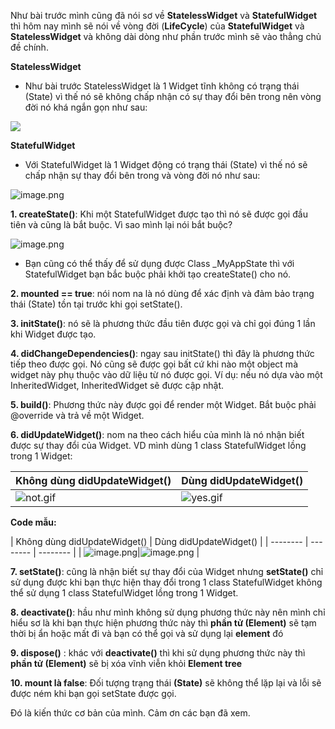 Như bài trước mình cũng đã nói sơ về **StatelessWidget** và **StatefulWidget** thì hôm nay mình sẽ nói về vòng đời (**LifeCycle**) của **StatefulWidget** và **StatelessWidget** và không dài dòng như phần trước mình sẽ vào thẳng chủ đề chính.

**StatelessWidget**

- Như bài trước StatelessWidget là 1 Widget tĩnh không có trạng thái (State) vì thế nó sẽ không chấp nhận có sự thay đổi bên trong nên vòng đời nó khá ngắn gọn như sau:

![](https://images.viblo.asia/22101ded-3c59-40ab-b19d-65dab6060077.jpg)

**StatefulWidget**

- Với StatefulWidget là 1 Widget động có trạng thái (State) vì thế nó sẽ chấp nhận sự thay đổi bên trong và vòng đời nó như sau:

![image.png](https://images.viblo.asia/e551c784-3556-48fd-9b2a-9913c4a394f0.png)

**1. createState()**: Khi một StatefulWidget được tạo thì nó sẽ được gọi đầu tiên và cũng là bắt buộc. Vì sao mình lại nói bắt buộc?

![image.png](https://images.viblo.asia/12eb322e-2366-477c-8d88-e72c52f09ebe.png)

 - Bạn cũng có thể thấy để sử dụng được Class _MyAppState thì với StatefulWidget bạn bắc buộc phải khởi tạo createState() cho nó.

**2. mounted == true**: nói nom na là nó dùng để xác định và đảm bảo trạng thái (State) tồn tại trước khi gọi setState().

**3. initState()**: nó sẽ là phương thức đầu tiên được gọi và chỉ gọi đúng 1 lần khi Widget được tạo.

**4. didChangeDependencies()**: ngay sau initState() thì đây là phương thức tiếp theo được gọi. Nó cũng sẽ được gọi bất cứ khi nào một object mà widget này phụ thuộc vào dữ liệu từ nó được gọi. Ví dụ: nếu nó dựa vào một InheritedWidget, InheritedWidget sẽ được cập nhật.

**5. build()**: Phương thức này được gọi để render một Widget. Bắt buộc phải @override và trả về một Widget.

**6. didUpdateWidget()**: nom na theo cách hiểu của mình là nó nhận biết được sự thay đổi của Widget. VD mình dùng 1 class StatefulWidget lồng trong 1 Widget:


| Không dùng didUpdateWidget()|  Dùng didUpdateWidget() |
| -------- | -------- |
| ![not.gif](https://images.viblo.asia/50b38dc3-2652-4dde-a43d-5ae4a4552a2f.gif)   | ![yes.gif](https://images.viblo.asia/9bca36c0-4b8e-4443-90e5-61ac327f6c69.gif)     |

**Code mẫu:**

| Không dùng didUpdateWidget() |  Dùng didUpdateWidget()  | 
| -------- | -------- | -------- |
|    ![image.png](https://images.viblo.asia/1b67c244-77c8-4ebd-b7c2-7b44089b024c.png)|![image.png](https://images.viblo.asia/bc1f6982-c236-49c9-865f-c360158d191a.png)     |

**7. setState()**: cũng là nhận biết sự thay đổi của Widget nhưng **setState()**  chỉ sử dụng được khi bạn thực hiện thay đổi trong 1 class StatefulWidget không thể  sử dụng 1 class StatefulWidget lồng trong 1 Widget. 

**8. deactivate()**:  hầu như mình không sử dụng phương thức này nên mình chỉ hiểu sơ là khi bạn thực hiện phương thức này thì  **phần tử (Element)** sẽ tạm thời bị ẩn hoặc mất đi và bạn có thể gọi và sử dụng lại **element** đó

**9. dispose()** : khác với **deactivate()** thì khi sử dụng phương thức này thì **phần tử (Element)** sẽ bị xóa vĩnh viễn khỏi **Element tree**

**10. mount là false**: Đối tượng trạng thái **(State)** sẽ không  thể lặp lại và  lỗi sẽ được ném khi bạn gọi setState được gọi.

Đó là kiến thức cơ bản của mình. Cảm ơn các bạn đã xem.